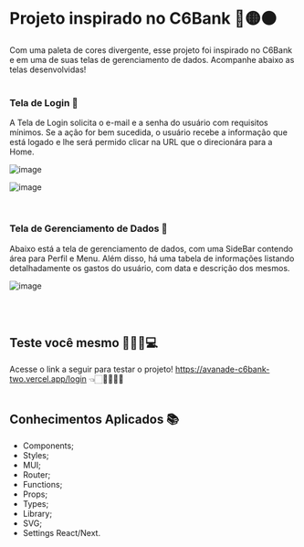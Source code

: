 # Projeto inspirado no C6Bank 🔵🟡⚫
Com uma paleta de cores divergente, esse projeto foi inspirado no C6Bank e em uma de suas telas de gerenciamento de dados. Acompanhe abaixo as telas desenvolvidas!
<br /><br />
### Tela de Login 👤
A Tela de Login solicita o e-mail e a senha do usuário com requisitos mínimos. Se a ação for bem sucedida, o usuário recebe a informação que está logado e lhe será permido clicar na URL que o direcionára para a Home.

![image](https://user-images.githubusercontent.com/93789218/197046920-9d63023d-414c-496b-8819-3451599457ed.png)

![image](https://user-images.githubusercontent.com/93789218/197047496-124db529-876b-4294-936b-2c2a26da31be.png)

<br />

### Tela de Gerenciamento de Dados 🎲
Abaixo está a tela de gerenciamento de dados, com uma SideBar contendo área para Perfil e Menu. Além disso, há uma tabela de informações listando detalhadamente os gastos do usuário, com data e descrição dos mesmos.

![image](https://user-images.githubusercontent.com/93789218/197046810-81487edd-7396-4e84-97f4-3ed3c60f07e8.png)

<br /><br />
## Teste você mesmo 🙆🏻‍♀️💻
Acesse o link  a seguir para testar o projeto! https://avanade-c6bank-two.vercel.app/login 👈🏻💜👩🏻‍💻
<br /><br />

## Conhecimentos Aplicados 📚
- Components;
- Styles;
- MUI;
- Router;
- Functions;
- Props;
- Types;
- Library;
- SVG;
- Settings React/Next.
